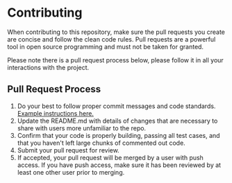 # Contributing

When contributing to this repository, make sure the pull requests you create are concise and follow the clean code rules. Pull requests are a powerful tool in open source programming and must not be taken for granted.

Please note there is a pull request process below, please follow it in all your interactions with the project.

## Pull Request Process

1. Do your best to follow proper commit messages and code standards. [Example instructions here.](https://www.thinkful.com/learn/github-pull-request-tutorial/#Writing-a-Good-Commit-Message)
2. Update the README.md with details of changes that are necessary to share with users more unfamiliar to the repo.
3. Confirm that your code is properly building, passing all test cases, and that you haven't left large chunks of commented out code.
4. Submit your pull request for review.
3. If accepted, your pull request will be merged by a user with push access. If you have push access, make sure it has been reviewed by at least one other user prior to merging.